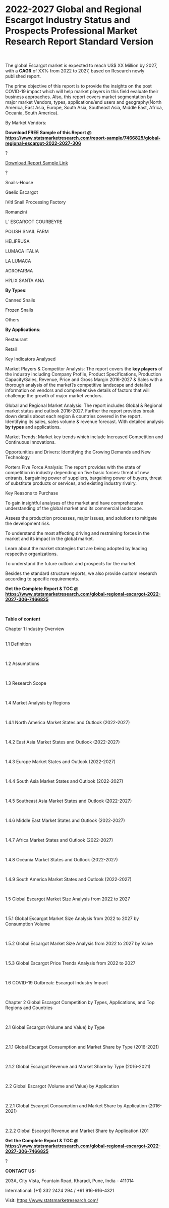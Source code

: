 <h1>2022-2027 Global and Regional Escargot Industry Status and Prospects Professional Market Research Report Standard Version</h1><br/><p>The global Escargot market is expected to reach US$ XX Million by 2027, with a <strong>CAGR</strong> of XX% from 2022 to 2027, based on Research newly published report.</p>
 
 
 
 <p>The prime objective of this report is to provide the insights on the post COVID-19 impact which will help market players in this field evaluate their business approaches. Also, this report covers market segmentation by major market Vendors, types, applications/end users and geography(North America, East Asia, Europe, South Asia, Southeast Asia, Middle East, Africa, Oceania, South America).</p>
 
 
 
 <p>By Market Vendors:</p>
 
 
 
 <div><b>Download FREE Sample of this Report @ <a href="https://www.statsmarketresearch.com/download-free-sample/7466825/global-regional-escargot-2022-2027-306">https://www.statsmarketresearch.com/report-sample/7466825/global-regional-escargot-2022-2027-306</a></b></div>
 
 
 
 <p>? </p>
 
 
 
 <p><a href="https://www.statsmarketresearch.com/download-free-sample/7466825/global-regional-escargot-2022-2027-306">Download Report Sample Link</a></p>
 
 
 
 <p>? </p>
 
 
 
 <p>Snails-House</p>
 
 
 
 <p>Gaelic Escargot</p>
 
 
 
 <p>iVitl Snail Processing Factory</p>
 
 
 
 <p>Romanzini</p>
 
 
 
 <p>L` ESCARGOT COURBEYRE</p>
 
 
 
 <p>POLISH SNAIL FARM</p>
 
 
 
 <p>HELIFRUSA</p>
 
 
 
 <p>LUMACA ITALIA</p>
 
 
 
 <p>LA LUMACA</p>
 
 
 
 <p>AGROFARMA</p>
 
 
 
 <p>H?LIX SANTA ANA</p>
 
 
 
 <p><strong>By Types</strong>:</p>
 
 
 
 <p>Canned Snails</p>
 
 
 
 <p>Frozen Snails</p>
 
 
 
 <p>Others</p>
 
 
 
 <p><strong><strong>By Applications</strong></strong>:</p>
 
 
 
 <p>Restaurant</p>
 
 
 
 <p>Retail</p>
 
 
 
 <p>Key Indicators Analysed</p>
 
 
 
 <p>Market Players & Competitor Analysis: The report covers the <strong>key players</strong> of the industry including Company Profile, Product Specifications, Production Capacity/Sales, Revenue, Price and Gross Margin 2016-2027 & Sales with a thorough analysis of the market?s competitive landscape and detailed information on vendors and comprehensive details of factors that will challenge the growth of major market vendors.</p>
 
 
 
 <p>Global and Regional Market Analysis: The report includes Global & Regional market status and outlook 2016-2027. Further the report provides break down details about each region & countries covered in the report. Identifying its sales, sales volume & revenue forecast. With detailed analysis <strong>by types</strong> and applications.</p>
 
 
 
 <p>Market Trends: Market key trends which include Increased Competition and Continuous Innovations.</p>
 
 
 
 <p>Opportunities and Drivers: Identifying the Growing Demands and New Technology</p>
 
 
 
 <p>Porters Five Force Analysis: The report provides with the state of competition in industry depending on five basic forces: threat of new entrants, bargaining power of suppliers, bargaining power of buyers, threat of substitute products or services, and existing industry rivalry.</p>
 
 
 
 <p>Key Reasons to Purchase</p>
 
 
 
 <p>To gain insightful analyses of the market and have comprehensive understanding of the global market and its commercial landscape.</p>
 
 
 
 <p>Assess the production processes, major issues, and solutions to mitigate the development risk.</p>
 
 
 
 <p>To understand the most affecting driving and restraining forces in the market and its impact in the global market.</p>
 
 
 
 <p>Learn about the market strategies that are being adopted by leading respective organizations.</p>
 
 
 
 <p>To understand the future outlook and prospects for the market.</p>
 
 
 
 <p>Besides the standard structure reports, we also provide custom research according to specific requirements.</p>
 
 
 
 <div><b>Get the Complete Report & TOC @ <a href="https://www.statsmarketresearch.com/global-regional-escargot-2022-2027-306-7466825">https://www.statsmarketresearch.com/global-regional-escargot-2022-2027-306-7466825</a></b></div>
 
 
 
 <p><br />
 
 <b>Table of content</b></p>
 
 
 
 <p>Chapter 1 Industry Overview<br />
 
 <br />
 
 1.1 Definition<br />
 
 <br />
 
 1.2 Assumptions<br />
 
 <br />
 
 1.3 Research Scope<br />
 
 <br />
 
 1.4 Market Analysis by Regions<br />
 
 <br />
 
 1.4.1 North America Market States and Outlook (2022-2027)<br />
 
 <br />
 
 1.4.2 East Asia Market States and Outlook (2022-2027)<br />
 
 <br />
 
 1.4.3 Europe Market States and Outlook (2022-2027)<br />
 
 <br />
 
 1.4.4 South Asia Market States and Outlook (2022-2027)<br />
 
 <br />
 
 1.4.5 Southeast Asia Market States and Outlook (2022-2027)<br />
 
 <br />
 
 1.4.6 Middle East Market States and Outlook (2022-2027)<br />
 
 <br />
 
 1.4.7 Africa Market States and Outlook (2022-2027)<br />
 
 <br />
 
 1.4.8 Oceania Market States and Outlook (2022-2027)<br />
 
 <br />
 
 1.4.9 South America Market States and Outlook (2022-2027)<br />
 
 <br />
 
 1.5 Global Escargot Market Size Analysis from 2022 to 2027<br />
 
 <br />
 
 1.5.1 Global Escargot Market Size Analysis from 2022 to 2027 by Consumption Volume<br />
 
 <br />
 
 1.5.2 Global Escargot Market Size Analysis from 2022 to 2027 by Value<br />
 
 <br />
 
 1.5.3 Global Escargot Price Trends Analysis from 2022 to 2027<br />
 
 <br />
 
 1.6 COVID-19 Outbreak: Escargot Industry Impact<br />
 
 <br />
 
 Chapter 2 Global Escargot Competition by Types, Applications, and Top Regions and Countries<br />
 
 <br />
 
 2.1 Global Escargot (Volume and Value) by Type<br />
 
 <br />
 
 2.1.1 Global Escargot Consumption and Market Share by Type (2016-2021)<br />
 
 <br />
 
 2.1.2 Global Escargot Revenue and Market Share by Type (2016-2021)<br />
 
 <br />
 
 2.2 Global Escargot (Volume and Value) by Application<br />
 
 <br />
 
 2.2.1 Global Escargot Consumption and Market Share by Application (2016-2021)<br />
 
 <br />
 
 2.2.2 Global Escargot Revenue and Market Share by Application (201</p>
 
 
 
 <div><b>Get the Complete Report & TOC @ <a href="https://www.statsmarketresearch.com/global-regional-escargot-2022-2027-306-7466825">https://www.statsmarketresearch.com/global-regional-escargot-2022-2027-306-7466825</a></b></div>
 
 
 
 <p>? </p>
 
 
 
 <p><b>CONTACT US:</b><br />
 
 203A, City Vista, Fountain Road, Kharadi, Pune, India - 411014<br />
 
 International: (+1) 332 2424 294 / +91 916-916-4321<br />
 
 Visit: <a href="https://www.statsmarketresearch.com/">https://www.statsmarketresearch.com/</a></p>